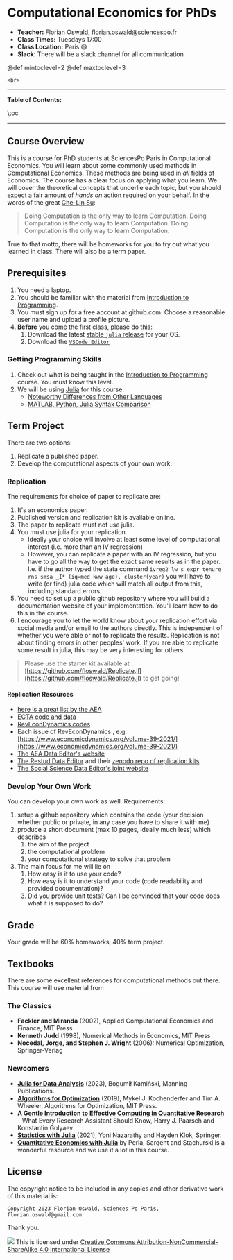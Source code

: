 
# Computational Economics for PhDs


* **Teacher:** Florian Oswald, [florian.oswald@sciencespo.fr](mailto:florian.oswald@sciencespo.fr)
* **Class Times:** Tuesdays 17:00
* **Class Location:** Paris 😄
* **Slack**: There will be a slack channel for all communication

@def mintoclevel=2 
@def maxtoclevel=3

~~~
<br>
~~~

---

**Table of Contents:**

\toc

---

## Course Overview

This is a course for PhD students at SciencesPo Paris in Computational Economics. You will learn about some commonly used methods in Computational Economics. These methods are being used in *all* fields of Economics. The course has a clear focus on applying what you learn. We will cover the theoretical concepts that underlie each topic, but you should expect a fair amount of *hands on* action required on your behalf. In the words of the great [Che-Lin Su](https://scholar.google.com/citations?user=6AZSMiwAAAAJ&hl=en):

> Doing Computation is the only way to learn Computation. Doing Computation is the only way to learn Computation. Doing Computation is the only way to learn Computation.

True to that motto, there will be homeworks for you to try out what you learned in class. There will also be a term paper.

## Prerequisites

1. You need a laptop. 
2. You should be familiar with the material from [Introduction to Programming](https://floswald.github.io/ScPoProgramming).
3. You must sign up for a free account at github.com. Choose a reasonable user name and upload a profile picture.
4. **Before** you come the first class, please do this:
    1. Download the latest [stable `julia` release](https://julialang.org/downloads/) for your OS.
    2. Download the [`VSCode Editor`](https://code.visualstudio.com)

### Getting Programming Skills

1. Check out what is being taught in the [Introduction to Programming](https://floswald.github.io/ScPoProgramming) course. You must know this level.
1. We will be using [Julia](http://julialang.org/) for this course. 
    - [Noteworthy Differences from Other Languages](https://docs.julialang.org/en/v1/manual/noteworthy-differences/)
    - [MATLAB, Python, Julia Syntax Comparison](http://cheatsheets.quantecon.org/)


## Term Project

There are two options:

1. Replicate a published paper.
2. Develop the computational aspects of your own work.

### Replication

The requirements for choice of paper to replicate are:

1. It's an economics paper.
1. Published version and replication kit is available online.
2. The paper to replicate must not use julia.
3. You must use julia for your replication.
    * Ideally your choice will involve at least some level of computational interest (i.e. more than an IV regression)
    * However, you can replicate a paper with an IV regression, but you have to go all the way to get the exact same results as in the paper. I.e. if the author typed the stata command `ivreg2 lw s expr tenure rns smsa _I* (iq=med kww age), cluster(year)` you will have to write (or find) julia code which will match all output from this, including standard errors.
4. You need to set up a public github repository where you will build a documentation website of your implementation. You'll learn how to do this in the course.
5. I encourage you to let the world know about your replication effort via social media and/or email to the authors directly. This is independent of whether you were able or not to replicate the results. Replication is not about finding errors in other peoples' work. If you are able to replicate some result in julia, this may be very interesting for others.

> Please use the starter kit available at [https://github.com/floswald/Replicate.jl](https://github.com/floswald/Replicate.jl) to get going!

#### Replication Resources

* [here is a great list by the AEA](https://www.aeaweb.org/rfe/showCat.php?cat_id=9)
* [ECTA code and data](https://www.econometricsociety.org/publications/econometrica/journal-materials/supplemental-materials)
* [RevEconDynamics codes](https://ideas.repec.org/s/red/ccodes.html)
* Each issue of RevEconDynamics , e.g. [https://www.economicdynamics.org/volume-39-2021/](https://www.economicdynamics.org/volume-39-2021/)
* [The AEA Data Editor's website](https://aeadataeditor.github.io/talks/)
* [The Restud Data Editor](https://restud.github.io/data-editor/replicate/#replicate-a-paper) and their [zenodo repo of replication kits](https://zenodo.org/communities/restud-replication/?page=1&size=20)
* [The Social Science Data Editor's joint website](https://social-science-data-editors.github.io/guidance/)


### Develop Your Own Work

You can develop your own work as well. Requirements:

1. setup a github repository which contains the code (your decision whether public or private, in any case you have to share it with me)
1. produce a short document (max 10 pages, ideally much less) which describes
    1. the aim of the project
    1. the computational problem
    1. your computational strategy to solve that problem
1. The main focus for me will lie on 
    1. How easy is it to use your code?
    1. How easy is it to understand your code (code readability and provided documentation)?
    1. Did you provide unit tests? Can I be convinced that your code does what it is supposed to do?

## Grade

Your grade will be 60% homeworks, 40% term project.

  

## Textbooks

There are some excellent references for computational methods out there. This course will use material from 

### The Classics

* **Fackler and Miranda** (2002), Applied Computational Economics and Finance, MIT Press
* **Kenneth Judd** (1998), Numerical Methods in Economics, MIT Press
* **Nocedal, Jorge, and Stephen J. Wright** (2006): Numerical Optimization, Springer-Verlag

### Newcomers

* [**Julia for Data Analysis**](https://www.manning.com/books/julia-for-data-analysis) (2023), Bogumił Kamiński, Manning Publications.
* [**Algorithms for Optimization**](https://mitpress.mit.edu/books/algorithms-optimization) (2019), Mykel J. Kochenderfer and Tim A. Wheeler, Algorithms for Optimization, MIT Press.
* [**A Gentle Introduction to Effective Computing in Quantitative Research**](https://mitpress.mit.edu/books/gentle-introduction-effective-computing-quantitative-research) - What Every Research Assistant Should Know, Harry J. Paarsch and Konstantin Golyaev
* [**Statistics with Julia**](https://statisticswithjulia.org) (2021), Yoni Nazarathy and Hayden Klok, Springer.
* [**Quantitative Economics with Julia**](https://julia.quantecon.org/intro.html) by Perla, Sargent and Stachurski is a wonderful resource and we use it a lot in this course. 



## License

The copyright notice to be included in any copies and other derivative work of this material is:

```
Copyright 2023 Florian Oswald, Sciences Po Paris, florian.oswald@gmail.com
```

Thank you.

![](https://licensebuttons.net/l/by-nc-sa/4.0/80x15.png) This is licensed under [Creative Commons Attribution-NonCommercial-ShareAlike 4.0 International License](http://creativecommons.org/licenses/by-nc-sa/4.0/)
